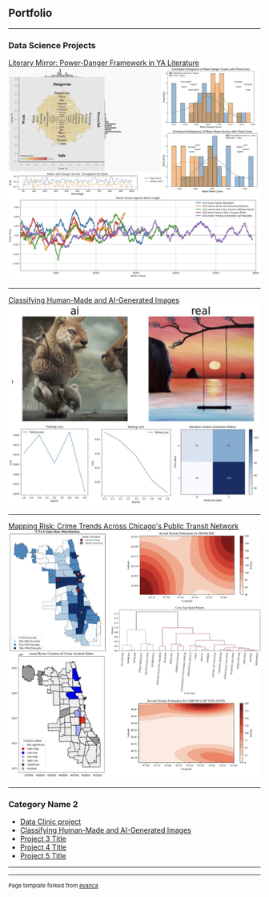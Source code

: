 ## Portfolio

---

### Data Science Projects

[Literary Mirror: Power-Danger Framework in YA Literature](/pdf/DSI-project.pdf)
<img src="images/Job portfolio.jpg?raw=true"/>

---
[Classifying Human-Made and AI-Generated Images](https://github.com/shfessuh/shfessuh.github.io/blob/main/Notebooks/Spatial%20cluster_final(CLEAN).ipynb)
<img src="images/AI.jpg?raw=true"/>

---
[Mapping Risk: Crime Trends Across Chicago's Public Transit Network](http://example.com/)
<img src="images/clustering.jpg?raw=true"/>

---

### Category Name 2

- [Data Clinic project](http://example.com/)
- [Classifying Human-Made and AI-Generated Images](http://example.com/)
- [Project 3 Title](http://example.com/)
- [Project 4 Title](http://example.com/)
- [Project 5 Title](http://example.com/)

---




---
<p style="font-size:11px">Page template forked from <a href="https://github.com/evanca/quick-portfolio">evanca</a></p>
<!-- Remove above link if you don't want to attibute -->
